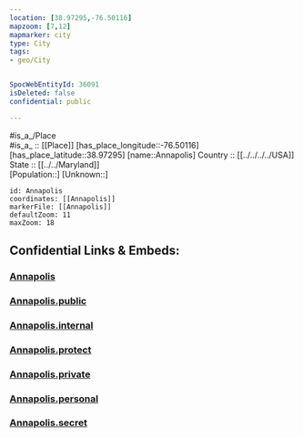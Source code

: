 ```yaml
---
location: [38.97295,-76.50116] 
mapzoom: [7,12] 
mapmarker: city 
type: City
tags:
- geo/City


SpocWebEntityId: 36091
isDeleted: false
confidential: public

---
```

#is_a_/Place  
#is_a_ :: [[Place]] 
[has_place_longitude::-76.50116] 
[has_place_latitude::38.97295] 
[name::Annapolis] 
Country :: [[../../../../USA]]  
State :: [[../../Maryland]]  
[Population::] 
[Unknown::] 


```leaflet
id: Annapolis
coordinates: [[Annapolis]] 
markerFile: [[Annapolis]] 
defaultZoom: 11 
maxZoom: 18
```


## Confidential Links & Embeds: 

### [Annapolis](/_Standards/Earth/Continent/America~North/USA/USA~Eastern/Maryland/counties~Maryland/Anne_Arundel,County/cities~Anne_Arundel/Annapolis.md) 

### [Annapolis.public](/_public/Earth/Continent/America~North/USA/USA~Eastern/Maryland/counties~Maryland/Anne_Arundel,County/cities~Anne_Arundel/Annapolis.public.md) 

### [Annapolis.internal](/_internal/Earth/Continent/America~North/USA/USA~Eastern/Maryland/counties~Maryland/Anne_Arundel,County/cities~Anne_Arundel/Annapolis.internal.md) 

### [Annapolis.protect](/_protect/Earth/Continent/America~North/USA/USA~Eastern/Maryland/counties~Maryland/Anne_Arundel,County/cities~Anne_Arundel/Annapolis.protect.md) 

### [Annapolis.private](/_private/Earth/Continent/America~North/USA/USA~Eastern/Maryland/counties~Maryland/Anne_Arundel,County/cities~Anne_Arundel/Annapolis.private.md) 

### [Annapolis.personal](/_personal/Earth/Continent/America~North/USA/USA~Eastern/Maryland/counties~Maryland/Anne_Arundel,County/cities~Anne_Arundel/Annapolis.personal.md) 

### [Annapolis.secret](/_secret/Earth/Continent/America~North/USA/USA~Eastern/Maryland/counties~Maryland/Anne_Arundel,County/cities~Anne_Arundel/Annapolis.secret.md)

